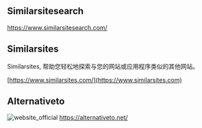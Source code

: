## Similarsitesearch

https://www.similarsitesearch.com/

## Similarsites

Similarsites, 帮助您轻松地探索与您的网站或应用程序类似的其他网站。

[https://www.similarsites.com/](https://www.similarsites.com)

## Alternativeto

![website_official](https://gitbook07.oss-cn-hangzhou.aliyuncs.com/website_official.svg) https://alternativeto.net/